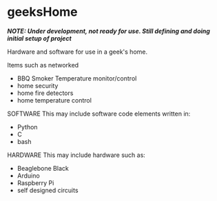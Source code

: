 # geeksHome
<b><i>
  NOTE: Under development, not ready for use.  Still defining and doing initial setup of project
</i></b>


Hardware and software for use in a geek's home.

Items such as networked 
  - BBQ Smoker Temperature monitor/control
  - home security 
  - home fire detectors 
  - home temperature control

SOFTWARE
This may include software code elements written in:
  - Python
  - C
  - bash

HARDWARE
This may include hardware such as:
  - Beaglebone Black
  - Arduino
  - Raspberry Pi
  - self designed circuits
